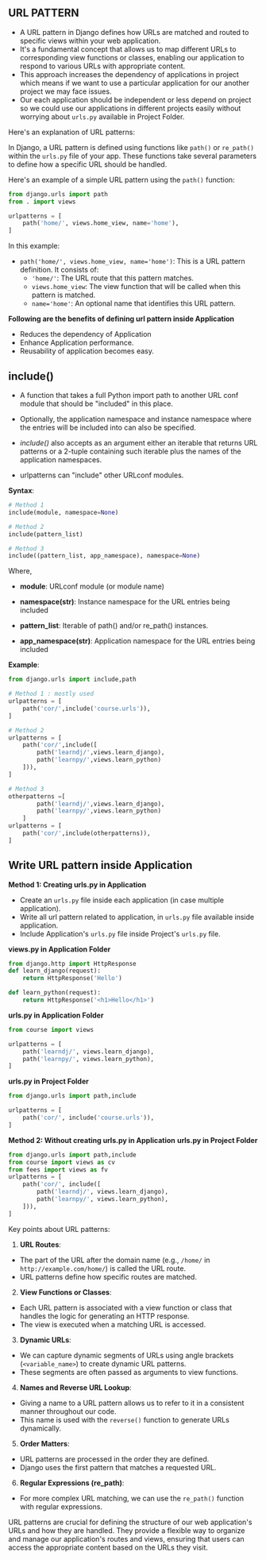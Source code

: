 ## URL PATTERN

+ A URL pattern in Django defines how URLs are matched and routed to specific views within your web application.
+ It's a fundamental concept that allows us to map different URLs to corresponding view functions or classes, enabling our application to respond to various URLs with appropriate content.
+ This approach increases the dependency of applications in project which means if we want to use a particular application for our another project we may face issues.
+ Our each application should be independent or less depend on project so we could use our applications in different projects easily without worrying about `urls.py` available in Project Folder.

Here's an explanation of URL patterns:

In Django, a URL pattern is defined using functions like `path()` or `re_path()` within the `urls.py` file of your app. These functions take several parameters to define how a specific URL should be handled.

Here's an example of a simple URL pattern using the `path()` function:

```python
from django.urls import path
from . import views

urlpatterns = [
    path('home/', views.home_view, name='home'),
]
```

In this example:

- `path('home/', views.home_view, name='home')`: This is a URL pattern definition. It consists of:
  - `'home/'`: The URL route that this pattern matches.
  - `views.home_view`: The view function that will be called when this pattern is matched.
  - `name='home'`: An optional name that identifies this URL pattern.


**Following are the benefits of defining url pattern inside Application**

* Reduces the dependency of Application
* Enhance Application performance.
* Reusability of application becomes easy.


## include()

+ A function that takes a full Python import path to another URL conf module that should be "included" in this place.
+ Optionally, the application namespace and instance namespace where the entries will be included into can also be specified.
+ *include()* also accepts as an argument either an iterable that returns URL patterns or a 2-tuple containing such iterable plus the names of the application namespaces.

+ urlpatterns can "include" other URLconf modules.

**Syntax**:
```python
# Method 1
include(module, namespace=None)

# Method 2
include(pattern_list)

# Method 3
include((pattern_list, app_namespace), namespace=None)
```

Where,

* **module**: URLconf module (or module name)

* **namespace(str)**: Instance namespace for the URL entries being included

* **pattern_list**: Iterable of path() and/or re_path() instances.

* **app_namespace(str)**: Application namespace for the URL entries being included

**Example**:
```python
from django.urls import include,path

# Method 1 : mostly used
urlpatterns = [
    path('cor/',include('course.urls')),
]

# Method 2
urlpatterns = [
    path('cor/',include([
        path('learndj/',views.learn_django),
        path('learnpy/',views.learn_python)
    ])),
]

# Method 3
otherpatterns =[
        path('learndj/',views.learn_django),
        path('learnpy/',views.learn_python)
    ]
urlpatterns = [
    path('cor/',include(otherpatterns)),
]
```

## Write URL pattern inside Application

**Method 1: Creating urls.py in Application**
* Create an `urls.py` file inside each application (in case multiple application).
* Write all url pattern related to application, in `urls.py` file available inside application.
* Include Application's `urls.py` file inside Project's `urls.py` file.

**views.py in Application Folder**
```python
from django.http import HttpResponse
def learn_django(request):
    return HttpResponse('Hello')

def learn_python(request):
    return HttpResponse('<h1>Hello</h1>')
```
**urls.py in Application Folder**
```python
from course import views

urlpatterns = [
    path('learndj/', views.learn_django),
    path('learnpy/', views.learn_python),
]
```

**urls.py in Project Folder**
```python
from django.urls import path,include

urlpatterns = [
    path('cor/', include('course.urls')),
]
```

**Method 2: Without creating urls.py in Application**
**urls.py in Project Folder**
```python
from django.urls import path,include
from course import views as cv
from fees import views as fv
urlpatterns = [
    path('cor/', include([
        path('learndj/', views.learn_django),
        path('learnpy/', views.learn_python),
    ])),
]
```
Key points about URL patterns:

1. **URL Routes**:
  + The part of the URL after the domain name (e.g., `/home/` in `http://example.com/home/`) is called the URL route.
  + URL patterns define how specific routes are matched.

2. **View Functions or Classes**:
  + Each URL pattern is associated with a view function or class that handles the logic for generating an HTTP response.
  + The view is executed when a matching URL is accessed.

3. **Dynamic URLs**:
  + We can capture dynamic segments of URLs using angle brackets (`<variable_name>`) to create dynamic URL patterns.
  + These segments are often passed as arguments to view functions.

4. **Names and Reverse URL Lookup**:
  + Giving a name to a URL pattern allows us to refer to it in a consistent manner throughout our code.
  + This name is used with the `reverse()` function to generate URLs dynamically.

5. **Order Matters**:
  + URL patterns are processed in the order they are defined.
  + Django uses the first pattern that matches a requested URL.

6. **Regular Expressions (re_path)**:
  + For more complex URL matching, we can use the `re_path()` function with regular expressions.


URL patterns are crucial for defining the structure of our web application's URLs and how they are handled. They provide a flexible way to organize and manage our application's routes and views, ensuring that users can access the appropriate content based on the URLs they visit.